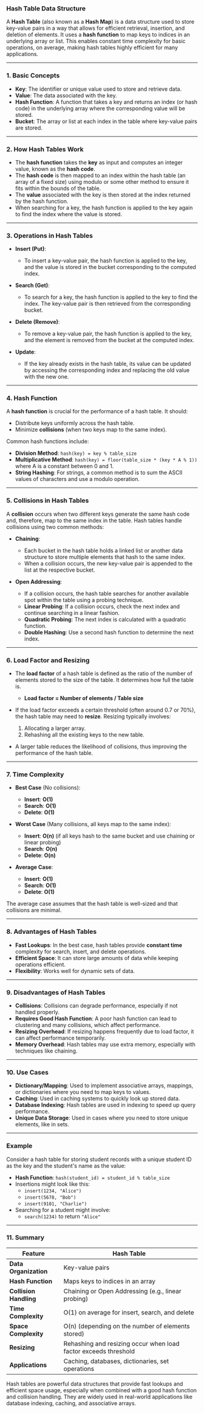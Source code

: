 ### **Hash Table Data Structure**

A **Hash Table** (also known as a **Hash Map**) is a data structure used to store key-value pairs in a way that allows for efficient retrieval, insertion, and deletion of elements. It uses a **hash function** to map keys to indices in an underlying array or list. This enables constant time complexity for basic operations, on average, making hash tables highly efficient for many applications.

---

### **1. Basic Concepts**

- **Key**: The identifier or unique value used to store and retrieve data.
- **Value**: The data associated with the key.
- **Hash Function**: A function that takes a key and returns an index (or hash code) in the underlying array where the corresponding value will be stored.
- **Bucket**: The array or list at each index in the table where key-value pairs are stored.

---

### **2. How Hash Tables Work**

- The **hash function** takes the **key** as input and computes an integer value, known as the **hash code**.
- The **hash code** is then mapped to an index within the hash table (an array of a fixed size) using modulo or some other method to ensure it fits within the bounds of the table.
- The **value** associated with the key is then stored at the index returned by the hash function.
- When searching for a key, the hash function is applied to the key again to find the index where the value is stored.

---

### **3. Operations in Hash Tables**

- **Insert (Put)**: 
  - To insert a key-value pair, the hash function is applied to the key, and the value is stored in the bucket corresponding to the computed index.
  
- **Search (Get)**: 
  - To search for a key, the hash function is applied to the key to find the index. The key-value pair is then retrieved from the corresponding bucket.
  
- **Delete (Remove)**: 
  - To remove a key-value pair, the hash function is applied to the key, and the element is removed from the bucket at the computed index.
  
- **Update**: 
  - If the key already exists in the hash table, its value can be updated by accessing the corresponding index and replacing the old value with the new one.

---

### **4. Hash Function**

A **hash function** is crucial for the performance of a hash table. It should:
- Distribute keys uniformly across the hash table.
- Minimize **collisions** (when two keys map to the same index).

Common hash functions include:
- **Division Method**: `hash(key) = key % table_size`
- **Multiplicative Method**: `hash(key) = floor(table_size * (key * A % 1))` where A is a constant between 0 and 1.
- **String Hashing**: For strings, a common method is to sum the ASCII values of characters and use a modulo operation.

---

### **5. Collisions in Hash Tables**

A **collision** occurs when two different keys generate the same hash code and, therefore, map to the same index in the table. Hash tables handle collisions using two common methods:

- **Chaining**: 
  - Each bucket in the hash table holds a linked list or another data structure to store multiple elements that hash to the same index.
  - When a collision occurs, the new key-value pair is appended to the list at the respective bucket.
  
- **Open Addressing**: 
  - If a collision occurs, the hash table searches for another available spot within the table using a probing technique.
  - **Linear Probing**: If a collision occurs, check the next index and continue searching in a linear fashion.
  - **Quadratic Probing**: The next index is calculated with a quadratic function.
  - **Double Hashing**: Use a second hash function to determine the next index.

---

### **6. Load Factor and Resizing**

- The **load factor** of a hash table is defined as the ratio of the number of elements stored to the size of the table. It determines how full the table is.
  - **Load factor = Number of elements / Table size**

- If the load factor exceeds a certain threshold (often around 0.7 or 70%), the hash table may need to **resize**. Resizing typically involves:
  1. Allocating a larger array.
  2. Rehashing all the existing keys to the new table.
  
- A larger table reduces the likelihood of collisions, thus improving the performance of the hash table.

---

### **7. Time Complexity**

- **Best Case** (No collisions):
  - **Insert**: **O(1)**
  - **Search**: **O(1)**
  - **Delete**: **O(1)**

- **Worst Case** (Many collisions, all keys map to the same index):
  - **Insert**: **O(n)** (if all keys hash to the same bucket and use chaining or linear probing)
  - **Search**: **O(n)**
  - **Delete**: **O(n)**

- **Average Case**:
  - **Insert**: **O(1)**
  - **Search**: **O(1)**
  - **Delete**: **O(1)**

The average case assumes that the hash table is well-sized and that collisions are minimal.

---

### **8. Advantages of Hash Tables**

- **Fast Lookups**: In the best case, hash tables provide **constant time** complexity for search, insert, and delete operations.
- **Efficient Space**: It can store large amounts of data while keeping operations efficient.
- **Flexibility**: Works well for dynamic sets of data.

---

### **9. Disadvantages of Hash Tables**

- **Collisions**: Collisions can degrade performance, especially if not handled properly.
- **Requires Good Hash Function**: A poor hash function can lead to clustering and many collisions, which affect performance.
- **Resizing Overhead**: If resizing happens frequently due to load factor, it can affect performance temporarily.
- **Memory Overhead**: Hash tables may use extra memory, especially with techniques like chaining.

---

### **10. Use Cases**

- **Dictionary/Mapping**: Used to implement associative arrays, mappings, or dictionaries where you need to map keys to values.
- **Caching**: Used in caching systems to quickly look up stored data.
- **Database Indexing**: Hash tables are used in indexing to speed up query performance.
- **Unique Data Storage**: Used in cases where you need to store unique elements, like in sets.

---

### **Example**

Consider a hash table for storing student records with a unique student ID as the key and the student's name as the value:

- **Hash Function**: `hash(student_id) = student_id % table_size`
- Insertions might look like this:
  - `insert(1234, "Alice")`
  - `insert(5678, "Bob")`
  - `insert(9101, "Charlie")`
- Searching for a student might involve:
  - `search(1234)` to return `"Alice"`

---

### **11. Summary**

| **Feature**           | **Hash Table**                                       |
|-----------------------|------------------------------------------------------|
| **Data Organization**  | Key-value pairs                                      |
| **Hash Function**      | Maps keys to indices in an array                    |
| **Collision Handling**  | Chaining or Open Addressing (e.g., linear probing)   |
| **Time Complexity**     | O(1) on average for insert, search, and delete       |
| **Space Complexity**    | O(n) (depending on the number of elements stored)   |
| **Resizing**           | Rehashing and resizing occur when load factor exceeds threshold |
| **Applications**        | Caching, databases, dictionaries, set operations    |

Hash tables are powerful data structures that provide fast lookups and efficient space usage, especially when combined with a good hash function and collision handling. They are widely used in real-world applications like database indexing, caching, and associative arrays.
